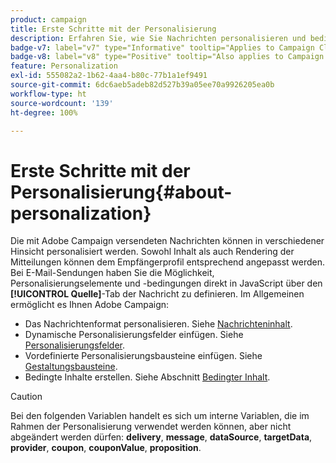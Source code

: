 ```yaml
---
product: campaign
title: Erste Schritte mit der Personalisierung
description: Erfahren Sie, wie Sie Nachrichten personalisieren und bedingten Inhalt in Campaign verwenden können.
badge-v7: label="v7" type="Informative" tooltip="Applies to Campaign Classic v7"
badge-v8: label="v8" type="Positive" tooltip="Also applies to Campaign v8"
feature: Personalization
exl-id: 555082a2-1b62-4aa4-b80c-77b1a1ef9491
source-git-commit: 6dc6aeb5adeb82d527b39a05ee70a9926205ea0b
workflow-type: ht
source-wordcount: '139'
ht-degree: 100%

---
```


# Erste Schritte mit der Personalisierung{#about-personalization}



Die mit Adobe Campaign versendeten Nachrichten können in verschiedener Hinsicht personalisiert werden. Sowohl Inhalt als auch Rendering der Mitteilungen können dem Empfängerprofil entsprechend angepasst werden. Bei E-Mail-Sendungen haben Sie die Möglichkeit, Personalisierungselemente und -bedingungen direkt in JavaScript über den **[!UICONTROL Quelle]**-Tab der Nachricht zu definieren. Im Allgemeinen ermöglicht es Ihnen Adobe Campaign:

* Das Nachrichtenformat personalisieren. Siehe [Nachrichteninhalt](defining-the-email-content.md#message-content).
* Dynamische Personalisierungsfelder einfügen. Siehe [Personalisierungsfelder](personalization-fields.md).
* Vordefinierte Personalisierungsbausteine einfügen. Siehe [Gestaltungsbausteine](personalization-blocks.md).
* Bedingte Inhalte erstellen. Siehe Abschnitt [Bedingter Inhalt](conditional-content.md).

>[!CAUTION]
>
>Bei den folgenden Variablen handelt es sich um interne Variablen, die im Rahmen der Personalisierung verwendet werden können, aber nicht abgeändert werden dürfen: **delivery**, **message**, **dataSource**, **targetData**, **provider**, **coupon**, **couponValue**, **proposition**.
